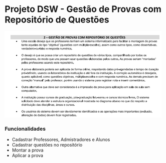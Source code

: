 # Projeto DSW - Gestão de Provas com Repositório de Questões


![Teman do projeto](tema.png)

### Funcionalidades

* Cadastrar Professores, Admistradores e Alunos
* Cadastrar questões no repositório
* Montar a prova
* Aplicar a prova